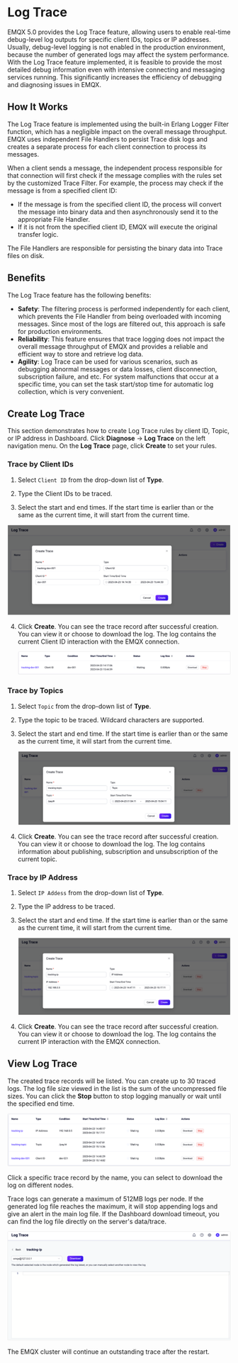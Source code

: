 # Log Trace

EMQX 5.0 provides the Log Trace feature, allowing users to enable real-time debug-level log outputs for specific client IDs, topics or IP addresses. Usually, debug-level logging is not enabled in the production environment, because the number of generated logs may affect the system performance. With the Log Trace feature implemented, it is feasible to provide the most detailed debug information even with intensive connecting and messaging services running. This significantly increases the efficiency of debugging and diagnosing issues in EMQX.

## How It Works 

The Log Trace feature is implemented using the built-in Erlang Logger Filter function, which has a negligible impact on the overall message throughput. EMQX uses independent File Handlers to persist Trace disk logs and creates a separate process for each client connection to process its messages.

When a client sends a message, the independent process responsible for that connection will first check if the message complies with the rules set by the customized Trace Filter. For example, the process may check if the message is from a specified client ID:

- If the message is from the specified client ID, the process will convert the message into binary data and then asynchronously send it to the appropriate File Handler. 
- If it is not from the specified client ID, EMQX will execute the original transfer logic. 

The File Handlers are responsible for persisting the binary data into Trace files on disk. 

## Benefits

The Log Trace feature has the following benefits:

- **Safety**: The filtering process is performed independently for each client, which prevents the File Handler from being overloaded with incoming messages. Since most of the logs are filtered out, this approach is safe for production environments. 
- **Reliability**: This feature ensures that trace logging does not impact the overall message throughput of EMQX and provides a reliable and efficient way to store and retrieve log data.
- **Agility**: Log Trace can be used for various scenarios, such as debugging abnormal messages or data losses, client disconnection, subscription failure, and etc. For system malfunctions that occur at a specific time, you can set the task start/stop time for automatic log collection, which is very convenient.

<!-- TODO 下面的内容先凑合使用，后续更新 -->

## Create Log Trace

This section demonstrates how to create Log Trace rules by client ID, Topic, or IP address in Dashboard. Click **Diagnose** -> **Log Trace** on the left navigation menu. On the **Log Trace** page, click **Create** to set your rules. 

### Trace by Client IDs

1. Select `Client ID` from the drop-down list of **Type**.

2. Type the Client IDs to be traced.

3. Select the start and end times. If the start time is earlier than or the same as the current time, it will start from the current time.
<img src="./assets/create-trace-client-ee.png" alt="create-trace-client-ee" style="zoom:67%;" />

4. Click **Create**. You can see the trace record after successful creation. You can view it or choose to download the log. The log contains the current Client ID interaction with the EMQX connection.

   ![create-trace-client-created-ee](./assets/create-trace-client-created-ee.png)

### Trace by Topics

1. Select `Topic` from the drop-down list of **Type**.

2. Type the topic to be traced. Wildcard characters are supported.

3. Select the start and end time. If the start time is earlier than or the same as the current time, it will start from the current time.

   <img src="./assets/create-trace-topic-ee.png" alt="create-trace-topic-ee" style="zoom:67%;" />

4. Click **Create**. You can see the trace record after successful creation. You can view it or choose to download the log. The log contains information about publishing, subscription and unsubscription of the current topic.

### Trace by IP Address

1. Select `IP Addess` from the drop-down list of **Type**.

2. Type the IP address to be traced.

3. Select the start and end time. If the start time is earlier than or the same as the current time, it will start from the current time.

   <img src="./assets/create-trace-ip-ee.png" alt="create-trace-ip-ee" style="zoom:67%;" />

4. Click **Create**. You can see the trace record after successful creation. You can view it or choose to download the log. The log contains the current IP interaction with the EMQX connection.

## View Log Trace 

The created trace records will be listed. You can create up to 30 traced logs. The log file size viewed in the list is the sum of the uncompressed file sizes. You can click the **Stop** button to stop logging manually or wait until the specified end time.

<img src="./assets/log-trace-list-ee.png" alt="log-trace-list-ee" style="zoom:67%;" />

Click a specific trace record by the name, you can select to download the log on different nodes. 

Trace logs can generate a maximum of 512MB logs per node. If the generated log file reaches the maximum, it will stop appending logs and give an alert in the main log file. If the Dashboard download timeout, you can find the log file directly on the server's data/trace.

<img src="./assets/log-trace-node-ee.png" alt="log-trace-node-ee" style="zoom:50%;" />

The EMQX cluster will continue an outstanding trace after the restart. <!--What does it mean?-->





